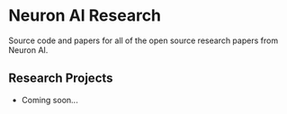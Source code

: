 # Neuron AI Research
Source code and papers for all of the open source research papers from Neuron AI.

## Research Projects

 - Coming soon...
